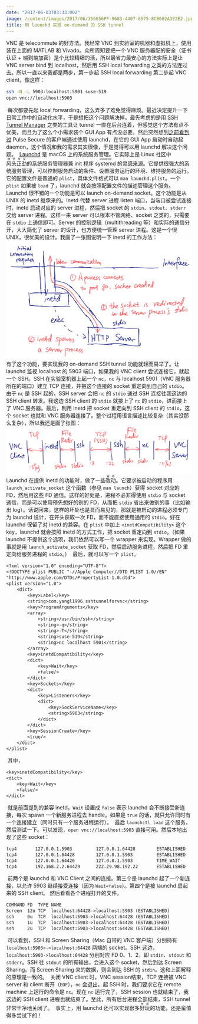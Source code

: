 ```yaml
---
date: "2017-06-03T03:33:00Z"
image: /content/images/2017/06/356656FF-9683-4407-8575-8CB602A3E2E2.jpg
title: 用 launchd 实现 on-demand 的 SSH tunnel
---
```


VNC 是 telecommute 的好方法。我经常 VNC 到实验室的机器和虚拟机上，使用装在上面的 MATLAB 和 Vivado。众所周知要把一个 VNC 服务器配的安全（证书认证 + 端到端加密）是个比较精细的活，所以最省力最安心的方法实际上是让 VNC server bind 到 localhost，然后用 SSH local forwarding 之类的方法连过去。所以一直以来我都是两步，第一步起 SSH local forwarding 第二步起 VNC client，像这样：
​
```bash
ssh -N -L 5903:localhost:5901 suse-519
open vnc://localhost:5903
```
​
每次都要先起 local forwarding，这么弄多了难免觉得麻烦。最近决定提升一下日常工作中的自动化水平，于是想把这个问题解决掉。最先考虑的是用 [SSH Tunnel Manager](https://www.tynsoe.org/v2/stm/) 之类的工具让 tunnel 一直在后台连着，但感觉这个方法有点不优美，而且为了这么个小需求装个 GUI App 有点没必要。然后突然想到[之前看到过](https://blog.yangl1996.com/use-openconnect-to-connect-to-pulse-secure-on-mac/) Pulse Secure 的客户端通过使用 launchd，在它的 GUI App 启动时自动起 daemon，这个情况和我的需求其实很像，于是觉得可以用 launchd 解决这个问题。
​
[Launchd](https://en.wikipedia.org/wiki/Launchd) 是 macOS 上的系统服务管理。它实际上是 Linux 社区中<ruby>风头正劲<rt>饱受争议</rt></ruby>的系统服务管理器兼 init 程序 <ruby>systemd<rt>shitstemd</rt></ruby> 的[灵感来源](https://news.ycombinator.com/item?id=7204093)。它提供很强大的系统服务管理，可以控制服务启动的条件、设置服务运行的环境、维持服务的运行。它的配置文件是普通的 `plist`，具体文件格式可以 `man launchd.plist`。一个 `plist` 如果被 `load` 了，launchd 就会按照配置文件的描述管理这个服务。
​
Launchd 很不错的一个功能是可以 launch on-demand socket。这个功能是从 UNIX 的 inetd 继承来的。Inetd 代替 server 进程 listen 端口，当端口被尝试连接时，inetd 启动对应的 server 进程，然后把 socket 的 `stdin`、`stdout`、`stderr` 交给 server 进程。这样一来 server 可以根本不管网络、socket 之类的，只需要在 `stdio` 上通信即可。Server 的控制逻辑（multithreading 等）和实际的通信分开，大大简化了 server 的设计，也方便统一管理 server 进程。这是一个很 UNIX，很优美的设计。我画了一张图说明一下 inetd 的工作方法：
​
![](/content/images/2017/06/inted-overview.png)
​
有了这个功能，要实现我的 on-demand SSH tunnel 功能就轻而易举了。让 launchd 监视 localhost 的 5903 端口，如果我的 VNC client 尝试连接它，就起一个 SSH。SSH 在实验室机器上起一个 `nc`，`nc` 与 localhost 5901（VNC 服务器所在的端口）建立 TCP 连接，并把这个连接的 socket 重定向到自己的 `stdio`。由于 `nc` 是 SSH 起的，SSH server 会把 `nc` 的 `stdio` 通过 SSH 连接往我这边的 SSH client 转发。我这边 SSH client 的 `stdio` 就接上了 `nc` 的 `stdio`，进而接上了 VNC 服务器。最后，利用 inetd 把 socket 重定向到 SSH client 的 `stdio`，这个 socket 也就和 VNC 服务器连接了。整个过程用语言描述比较复杂（其实没那么复杂），所以我还是画了张图：
​
![](/content/images/2017/06/ssh-tunnel-on-demand-whole-process.png)
​
Launchd 在提供 inetd 的功能时，做了一些<ruby>改动<rt>破坏</rt></ruby>。它要求被启动的程序用 `launch_activate_socket` 这个函数（参见 `man launch`）获得 socket 对应的 FD，然后用这些 FD 通信。这样的好处是，进程不必非得使用 `stdio` 与 socket 通信，而是可以使用预先想好的别的 FD，从而把 `stdio` 省出来做别的事（比如输出 log）。话说回来，这样的坏处也是显而易见的，那就是被启动的进程必须专门为 launchd 设计，在开头获取一次 FD，而不能直接使用通用的 `stdio`。好在 launchd 保留了对 inetd 的兼容。在 `plist` 中加上 `<inetdCompatibility>` 这个 key，launchd 就会按照 inetd 的方式工作，把 socket 重定向到 `stdio`。（如果 launchd 不提供这个选项，我们依然可以写一个 wrapper 来实现。Wrapper 做的事就是用 `launch_activate_socket` 获取 FD，然后启动服务进程，然后把 FD 重定向给服务进程的 `stdio`。）
​
最后，就可以写一个 `plist`。
​
```plist
<?xml version="1.0" encoding="UTF-8"?>
<!DOCTYPE plist PUBLIC "-//Apple Computer//DTD PLIST 1.0//EN" "http://www.apple.com/DTDs/PropertyList-1.0.dtd">
<plist version="1.0">
    <dict>
        <key>Label</key>
        <string>com.yangl1996.sshtunnelforvnc</string>
        <key>ProgramArguments</key>
        <array>
            <string>/usr/bin/ssh</string>
            <string>-q</string>
            <string>-T</string>
            <string>suse-519</string>
            <string>nc localhost 5901</string>
        </array>
        <key>inetdCompatibility</key>
        <dict>
            <key>Wait</key>
            <false/>
        </dict>
        <key>Sockets</key>
        <dict>
            <key>Listeners</key>
            <dict>
                <key>SockServiceName</key>
                <string>5903</string>
            </dict>
        </dict>
        <key>SessionCreate</key>
        <true/>
    </dict>
</plist>
```
​
其中，
​
```plist
<key>inetdCompatibility</key>
<dict>
    <key>Wait</key>
    <false/>
</dict>
```
​
就是前面提到的兼容 inetd。`Wait` 设置成 `false` 表示 launchd 会不断接受新连接，每次 spawn 一个新服务进程去 handle。如果是 `true` 的话，就只允许同时有一个连接建立（同时只有一个服务进程运行）。
​
最后 `launchctl load` 这个服务，然后测试一下。可以发现，`open vnc://localhost:5903` 直接可用。然后本地出现了这些 socket：
​
```
tcp4       127.0.0.1.5903         127.0.0.1.64428        ESTABLISHED
tcp4       127.0.0.1.64428        127.0.0.1.5903         ESTABLISHED
tcp4       127.0.0.1.64426        127.0.0.1.5903         TIME_WAIT
tcp4       192.168.2.2.64429      222.29.98.192.22       ESTABLISHED
```
​
前两个是 launchd 和 VNC Client 之间的连接。第三个是 launchd 起了一个新连接，以允许 5903 继续接受连接（因为 `Wait=false`）。第四个是被 launchd 启起来的 SSH client。
​
然后看看各个进程打开的文件。
​
```
COMMAND FD  TYPE NAME
Screen  12u TCP  localhost:64428->localhost:5903 (ESTABLISHED)
ssh     0u  TCP  localhost:5903->localhost:64428 (ESTABLISHED)
ssh     1u  TCP  localhost:5903->localhost:64428 (ESTABLISHED)
ssh     2u  TCP  localhost:5903->localhost:64428 (ESTABLISHED)
```
​
可以看到，SSH 和 Screen Sharing（Mac 自带的 VNC 客户端）分别持有 `localhost:5903<->localhost:64428` 两端的 socket。SSH 这边，`localhost:5903->localhost:64428` 分别对应 FD 0、1、2，即 `stdin`、`stdout` 和 `stderr`。SSH 往 `stdout` 的所有输出，会进入这个 socket，然后到达 Screen Sharing。而 Screen Sharing 来的数据，则会到达 SSH 的 `stdin`。这和上面解释的原理是一致的。
​
关闭 VNC client 时，VNC session结束，TCP 连接被 VNC server 和 client 断开（`EOF`），`nc` 会退出。起 SSH 时，我们要求它在 remote machine 上运行的命令是 `nc`。现在 `nc` 运行完了，SSH session 也就结束了，我这边的 SSH client 进程也就结束了。至此，所有后台进程全部结束，SSH tunnel 非常干净地关闭了。
​
事实上，用 launchd 还可以实现很多<ruby>好玩<rt>有用</rt></ruby>的功能，还是蛮值得多尝试下的！

